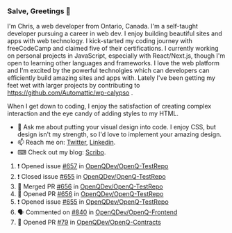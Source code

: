### Salve, Greetings 👋

I'm Chris, a web developer from Ontario, Canada. I'm a self-taught developer pursuing a career in web dev. I enjoy building beautiful sites and apps with web technology.
I kick-started my coding journey with freeCodeCamp and claimed five of their certifications.  I currently working on personal projects in JavaScript, especially with React/Next.js, though I'm open to learning other languages and frameworks. I love the web platform and I'm excited by the powerful technolgies which can developers can efficiently build amazing sites and apps with. Lately I've been getting my feet wet with larger projects by contributing to https://github.com/Automattic/wp-calypso .

When I get down to coding, I enjoy the satisfaction of creating complex interaction and the eye candy of adding styles to my HTML. 

- 💬 Ask me about putting your visual design into code. I enjoy CSS, but design isn't my strength, so I'd love to implement your amazing design.
- 📫 Reach me on: [Twitter](https://twitter.com/Christo28120856), [Linkedin](https://www.linkedin.com/in/christopher-stevers-07b9a5204/).
- ⌨ Check out my blog: [Scribo](https://christopherstevers.cf).
<!--
**Christopher-Stevers/Christopher-Stevers** is a ✨ _special_ ✨ repository because its `README.md` (this file) appears on your GitHub profile.

Here are some ideas to get you started:

- 🔭 I’m currently working on ...
- 🌱 I’m currently learning ...
- 👯 I’m looking to collaborate on ...
- 🤔 I’m looking for help with ...
- 😄 Pronouns: ...
- ⚡ Fun fact: ...
-->

<!--START_SECTION:activity-->
1. ❗️ Opened issue [#657](https://github.com/OpenQDev/OpenQ-TestRepo/issues/657) in [OpenQDev/OpenQ-TestRepo](https://github.com/OpenQDev/OpenQ-TestRepo)
2. ❗️ Closed issue [#655](https://github.com/OpenQDev/OpenQ-TestRepo/issues/655) in [OpenQDev/OpenQ-TestRepo](https://github.com/OpenQDev/OpenQ-TestRepo)
3. 🎉 Merged PR [#656](https://github.com/OpenQDev/OpenQ-TestRepo/pull/656) in [OpenQDev/OpenQ-TestRepo](https://github.com/OpenQDev/OpenQ-TestRepo)
4. 💪 Opened PR [#656](https://github.com/OpenQDev/OpenQ-TestRepo/pull/656) in [OpenQDev/OpenQ-TestRepo](https://github.com/OpenQDev/OpenQ-TestRepo)
5. ❗️ Opened issue [#655](https://github.com/OpenQDev/OpenQ-TestRepo/issues/655) in [OpenQDev/OpenQ-TestRepo](https://github.com/OpenQDev/OpenQ-TestRepo)
6. 🗣 Commented on [#840](https://github.com/OpenQDev/OpenQ-Frontend/issues/840) in [OpenQDev/OpenQ-Frontend](https://github.com/OpenQDev/OpenQ-Frontend)
7. 💪 Opened PR [#79](https://github.com/OpenQDev/OpenQ-Contracts/pull/79) in [OpenQDev/OpenQ-Contracts](https://github.com/OpenQDev/OpenQ-Contracts)
<!--END_SECTION:activity-->
